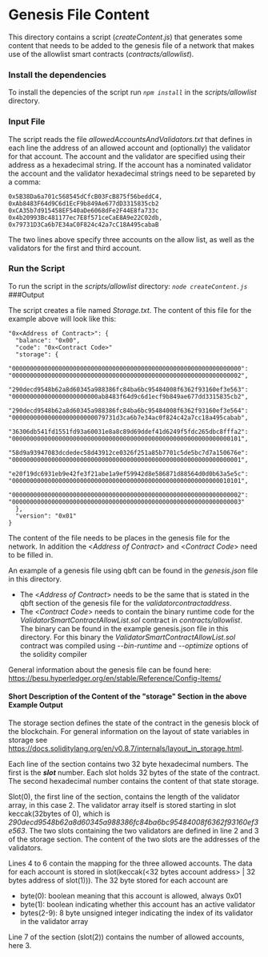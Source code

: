 # Genesis File Content

This directory contains a script (_createContent.js_) that generates some content that needs to be added to the genesis 
file of a network that makes use of the allowlist smart contracts (_contracts/allowlist_).

### Install the dependencies

To install the depencies of the script run _`npm install`_ in the _scripts/allowlist_ directory. 

### Input File

The script reads the file _allowedAccountsAndValidators.txt_ that defines in each line the address of an allowed account and
(optionally) the validator for that account. The account and the validator are specified using their address as a 
hexadecimal string. If the account has a nominated validator the account and the validator hexadecimal strings need
to be separeted by a comma:

    0x5B38Da6a701c568545dCfcB03FcB875f56beddC4, 0xAb8483F64d9C6d1EcF9b849Ae677dD3315835cb2
    0xCA35b7d915458EF540aDe6068dFe2F44E8fa733c
    0x4b20993Bc481177ec7E8f571ceCaE8A9e22C02db, 0x79731D3Ca6b7E34aC0F824c42a7cC18A495cabaB

The two lines above specify three accounts on the allow list, as well as the validators for the first and third account.

### Run the Script

To run the script in the _scripts/allowlist_ directory: _`node createContent.js`_
###Output

The script creates a file named _Storage.txt_. The content of this file for the example above will look like this:

    "0x<Address of Contract>": {
      "balance": "0x00",
      "code": "0x<Contract Code>"
      "storage": {
        "0000000000000000000000000000000000000000000000000000000000000000": "0000000000000000000000000000000000000000000000000000000000000002",
        "290decd9548b62a8d60345a988386fc84ba6bc95484008f6362f93160ef3e563": "000000000000000000000000ab8483f64d9c6d1ecf9b849ae677dd3315835cb2",
        "290decd9548b62a8d60345a988386fc84ba6bc95484008f6362f93160ef3e564": "00000000000000000000000079731d3ca6b7e34ac0f824c42a7cc18a495cabab",
        "36306db541fd1551fd93a60031e8a8c89d69ddef41d6249f5fdc265dbc8fffa2": "0000000000000000000000000000000000000000000000000000000000000101",
        "58d9a93947083dcdedec58d43912ce0326f251a85b7701c5de5bc7d7a150676e": "0000000000000000000000000000000000000000000000000000000000000001",
        "e20f19dc6931eb9e42fe3f21abe1a9ef59942d8e586871d88564d0d0b63a5e5c": "0000000000000000000000000000000000000000000000000000000000010101",
        "0000000000000000000000000000000000000000000000000000000000000002": "0000000000000000000000000000000000000000000000000000000000000003" 
      },
      "version": "0x01"
    }

The content of the file needs to be places in the genesis file for the network. In addition the <_Address of Contract_> 
and <_Contract Code_> need to be filled in.

An example of a genesis file using qbft can be found in the _genesis.json_ file in this directory.

* The <_Address of Contract_> needs to be the same that is stated in the qbft section of the genesis file for the _validatorcontractaddress_.
* The <_Contract Code_> needs to contain the binary runtime code for the _ValidatorSmartContractAllowList.sol_ contract in _contracts/allowlist_.  
  The binary can be found in the example genesis.json file in this directory. For this binary the 
_ValidatorSmartContractAllowList.sol_ contract was compiled using --_bin-runtime_ and --_optimize_ options of the solidity compiler

General information about the genesis file can be found here: https://besu.hyperledger.org/en/stable/Reference/Config-Items/  

#### Short Description of the Content of the "storage" Section in the above Example Output

The storage section defines the state of the contract in the genesis block of the blockchain. 
For general information on the layout of state variables in storage see 
https://docs.soliditylang.org/en/v0.8.7/internals/layout_in_storage.html.

Each line of the section contains two 32 byte hexadecimal numbers. The first is the **_slot_** number. Each slot 
holds 32 bytes of the state of the contract. The second hexadecimal number contains the content of that state storage.

Slot(0), the first line of the section, contains the length of the validator array, in this case 2. The validator array itself is stored 
starting in slot keccak(32bytes of 0), which is _290decd9548b62a8d60345a988386fc84ba6bc95484008f6362f93160ef3e563_. The two slots
containing the two validators are defined in line 2 and 3 of the storage section. The content of the two slots are the 
addresses of the validators.

Lines 4 to 6 contain the mapping for the three allowed accounts. The data for each account is stored in 
slot(keccak(<32 bytes account address> | 32 bytes address of slot(1))). The 32 byte stored for each account are

* byte(0): boolean meaning that this account is allowed, always 0x01 
* byte(1): boolean indicating whether this account has an active validator
* bytes(2-9): 8 byte unsigned integer indicating the index of its validator in the validator array

Line 7 of the section (slot(2)) contains the number of allowed accounts, here 3.

